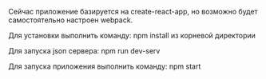 Сейчас приложение базируется на create-react-app, но возможно будет самостоятельно настроен webpack.

Для установки выполнить команду: npm install из корневой директории

Для запуска json сервера: npm run dev-serv

Для запуска приложения выполнить команду: npm start
